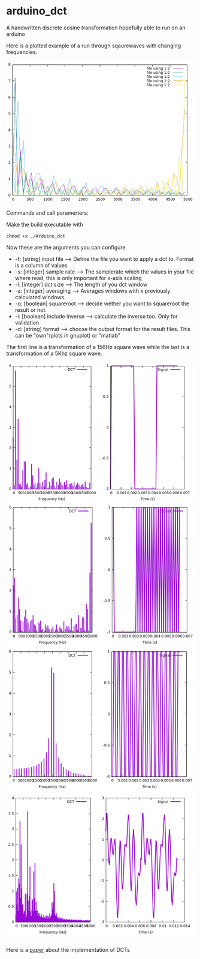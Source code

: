 # arduino_dct
A handwritten discrete cosine transformation hopefully able to run on an arduino

Here is a plotted example of a run through sqaurewaves with changing frequencies.
 
![Plot](https://github.com/stoertebeker23/arduino_dct/blob/master/documentation/squarewave-f.png)

Commands and call paramerters:

Make the build executable with 
```
chmod +x ./Arduino_dct
```
Now these are the arguments you can configure
-  -f: [string]  input file --> Define the file you want to apply a dct to. Format is a column of values
-  -s: [integer] sample rate --> The samplerate which the values in your file where read, this is only important for x-axis scaling
-  -l: [integer] dct size --> The length of you dct window
-  -a: [integer] averaging --> Averages windows with x previously calculated windows
-  -q: [boolean] squareroot --> decide wether you want to squareroot the result or not. 
-  -i: [boolean] include inverse --> calculate the inverse too. Only for validation
-  -d: [string] format --> choose the output format for the result files. This can be "own"(plots in gnuplot) or "matlab"

The first line is a transformation of a 156Hz square wave while the last is a transformation of a 5Khz square wave.

![Plot](https://github.com/stoertebeker23/arduino_dct/blob/master/documentation/example1.png)
![Plot](https://github.com/stoertebeker23/arduino_dct/blob/master/documentation/example2.png)
![Plot](https://github.com/stoertebeker23/arduino_dct/blob/master/documentation/example3.png)
![Plot](https://github.com/stoertebeker23/arduino_dct/blob/master/documentation/example4.png)

Here is a [paper](http://www.egr.msu.edu/waves/people/Ali_files/DCT_TR802.pdf) about the implementation of DCTs 
